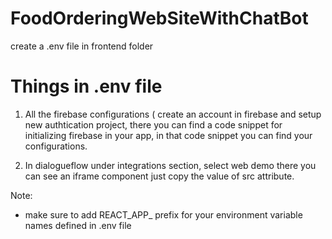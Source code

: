 # FoodOrderingWebSiteWithChatBot

create a .env file in frontend folder

# Things in .env file
1) All the firebase configurations ( create an account in firebase and setup new authtication project, there you can find a code snippet for initializing firebase in
   your app, in that code snippet you can find your configurations.

2) In dialogueflow under integrations section, select web demo there you can see an iframe component just copy the value of src attribute.

Note:
  - make sure to add REACT_APP_ prefix for your environment variable names defined in .env file

